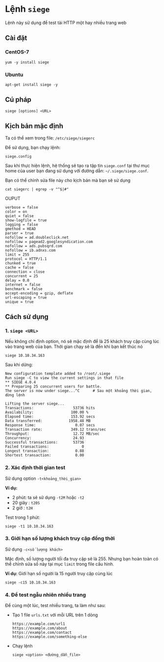 # Lệnh `siege`

Lệnh này sử dụng để test tải HTTP một hay nhiều trang web

## Cài đặt
### CentOS-7
```
yum -y install siege
```

### Ubuntu
```
apt-get install siege -y
```

## Cú pháp
```
siege [options] <URL>
```

## Kịch bản mặc định
Ta có thể xem trong file: `/etc/siege/siegerc`

Để sử dụng, bạn chạy lệnh:
```
siege.config
```
Sau khi thực hiện lệnh, hệ thống sẽ tạo ra tập tin `siege.conf` tại thư mục home của user bạn đang sử dụng với đường dẫn: `~/.siege/siege.conf`.

Bạn có thể chỉnh sửa file này cho kịch bản mà bạn sẽ sử dụng
```
cat siegerc | egrep -v "^$|#"
```
OUPUT
```
verbose = false
color = on
quiet = false
show-logfile = true
logging = false
gmethod = HEAD
parser = true
nofollow = ad.doubleclick.net
nofollow = pagead2.googlesyndication.com
nofollow = ads.pubsqrd.com
nofollow = ib.adnxs.com
limit = 255
protocol = HTTP/1.1
chunked = true
cache = false
connection = close
concurrent = 25
delay = 0.0
internet = false
benchmark = false
accept-encoding = gzip, deflate
url-escaping = true
unique = true
```

## Cách sử dụng
### 1. `siege <URL>`
Nếu không chỉ định option, nó sẽ mặc định để là 25 khách truy cập cùng lúc vào trang web của bạn. Thời gian chạy sẽ là đến khi bạn kết thúc nó
```
siege 10.10.34.163
```
Sau khi dừng:
```
New configuration template added to /root/.siege
Run siege -C to view the current settings in that file
** SIEGE 4.0.4
** Preparing 25 concurrent users for battle.
The server is now under siege...^C      # Sau một khoảng thời gian, dừng lệnh

Lifting the server siege...
Transactions:                  53736 hits
Availability:                 100.00 %
Elapsed time:                 153.92 secs
Data transferred:            1958.48 MB
Response time:                  0.07 secs
Transaction rate:             349.12 trans/sec
Throughput:                    12.72 MB/sec
Concurrency:                   24.93
Successful transactions:       53736
Failed transactions:               0
Longest transaction:            0.88
Shortest transaction:           0.00
```

### 2. Xác định thời gian test
Sử dụng option `-t<khoảng_thời_gian>`

**Ví dụ:** 
- 2 phút: ta sẽ sử dụng `-t2M` hoặc `-t2`
- 20 giây : `t20S`
- 2 giờ : `t2H`

Test trong 1 phút:
```
siege -t1 10.10.34.163
```

### 3. Giới hạn số lượng khách truy cập đồng thời
Sử dụng `-c<số lượng khách>`

Mặc định, số lượng người tối đa truy cập sẽ là 255. Nhưng bạn hoàn toàn có thể chỉnh sửa số này tại mục `limit` trong file cấu hình.

**Ví dụ:** Giới hạn số người là 15 người truy cập cùng lúc
```
siege -c15 10.10.34.163
```

### 4. Để test ngẫu nhiên nhiều trang 
Để cùng một lúc, test nhiều trang, ta làm như sau:
- Tạo 1 file `urls.txt` với mỗi URL trên 1 dòng
    ```
    https://example.com/url1
    https://example.com/about
    https://example.com/contact
    https://example.com/something-else
    ```

- Chạy lệnh
    ```
    siege <option> <đường_dẫn_file>
    ```